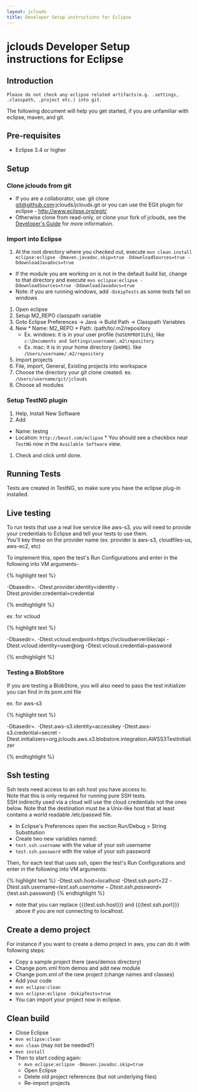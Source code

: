```yaml
---
layout: jclouds
title: Developer Setup instructions for Eclipse
---
```


# jclouds Developer Setup instructions for Eclipse

## Introduction
`Please do not check any eclipse related artifacts(e.g. .settings, .classpath, .project etc.) into git.` 

The following document will help you get started, if you are unfamiliar with eclipse, maven, and git.

## Pre-requisites
*  Eclipse 3.4 or higher

## Setup
###  Clone jclouds from git
  *  If you are a collaborator, use: git clone git@github.com:jclouds/jclouds.git or 
  	you can use the EGit plugin for eclipse - http://www.eclipse.org/egit/
  *  Otherwise clone from read-only, or clone your fork of jclouds, see the 
  	 [Developer's Guide](http://code.google.com/p/jclouds/wiki/DevelopersGuide) for more information.

### Import into Eclipse
1.  At the root directory where you checked out, execute `mvn clean install eclipse:eclipse -Dmaven.javadoc.skip=true -DdownloadSources=true -DdownloadJavadocs=true`
  *  If the module you are working on is not in the default build list, change to that directory and execute `mvn eclipse:eclipse -DdownloadSources=true -DdownloadJavadocs=true`
  *  Note: if you are running windows, add `-DskipTests` as some tests fail on windows

1.  Open eclipse
1.  Setup M2_REPO classpath variable
  1.  Goto Eclipse Preferences &rarr; Java &rarr; Build Path &rarr; Classpath Variables
  1.  New
    *  Name: M2_REPO
    *  Path: /path/to/.m2/repository
      *  Ex. windows: it is in your user profile (`%USERPROFILE%`), like `c:\Documents and Settings\username\.m2\repository`
      *  Ex. mac: it is in your home directory (`$HOME`). like `/Users/username/.m2/repository`
1.  Import projects
  1.  File, import, General, Existing projects into workspace
  1.  Choose the directory your git clone created. ex. `/Users/username/git/jclouds`
  1.  Choose all modules
### Setup TestNG plugin
1.  Help, Install New Software
1.  Add 
  *  Name: testng
  *  Location: `http://beust.com/eclipse`
    *  You should see a checkbox near `TestNG` now in the `Available Software` view.
1.  Check and click until done.

## Running Tests

Tests are created in TestNG, so make sure you have the eclipse plug-in installed.  

## Live testing 

To run tests that use a real live service like aws-s3, you will need to provide your credentials to Eclipse and tell your tests to use them.  
You'll key these on the provider name (ex. provider  is aws-s3, cloudfiles-us, aws-ec2, etc)

To implement this, open the test's Run Configurations and enter in the following into VM arguments-

{% highlight text %}

-Dbasedir=. -Dtest.provider.identity=identity -Dtest.provider.credential=credential

{% endhighlight %}

ex. for vcloud

{% highlight text %}

-Dbasedir=. -Dtest.vcloud.endpoint=https://vcloudserverilike/api -Dtest.vcloud.identity=user@org -Dtest.vcloud.credential=password

{% endhighlight %}

### Testing a BlobStore

If you are testing a BlobStore, you will also need to pass the test initializer you can find in its pom.xml file

ex. for aws-s3

{% highlight text %}

-Dbasedir=. -Dtest.aws-s3.identity=accesskey -Dtest.aws-s3.credential=secret -Dtest.initializers=org.jclouds.aws.s3.blobstore.integration.AWSS3TestInitializer

{% endhighlight %}

## Ssh testing

Ssh tests need access to an ssh host you have access to.  
Note that this is only required for running pure SSH tests.  
SSH indirectly used via a cloud will use the cloud credentials not the ones below. 
Note that the destination must be a Unix-like host that at least contains a world readable /etc/passwd file.

*  In Eclipse's Preferences open the section Run/Debug > String Substitution
*  Create two new variables named:
  *  `test.ssh.username` with the value of your ssh username
  *  `test.ssh.password` with the value of your ssh password

Then, for each test that uses ssh, open the test's Run Configurations and enter in the following into VM arguments:

{% highlight text %}
-Dtest.ssh.host=localhost -Dtest.ssh.port=22 -Dtest.ssh.username=${test.ssh.username} -Dtest.ssh.password=${test.ssh.password}
{% endhighlight %}

*  note that you can replace {{{test.ssh.host}}} and {{{test.ssh.port}}} above if you are not connecting to localhost.


## Create a demo project

For instance if you want to create a demo project in aws, you can do it with following steps:

*  Copy a sample project there (aws/demos directory) 
*  Change pom.xml from demos and add new module
*  Change pom.xml of the new project (change names and classes)
*  Add your code
*  `mvn eclipse:clean `
*  `mvn eclipse:eclipse -DskipTests=true`
*  You  can import your project now in eclipse.



## Clean build 
  * Close Eclipse
  * `mvn eclipse:clean`
  * `mvn clean` (may not be needed?)
  * `mvn install`
  * Then to start coding again:
    * `mvn eclipse:eclipse -Dmaven.javadoc.skip=true`
    * Open Eclipse
    * Delete old project references (but not underlying files)
    * Re-import projects
